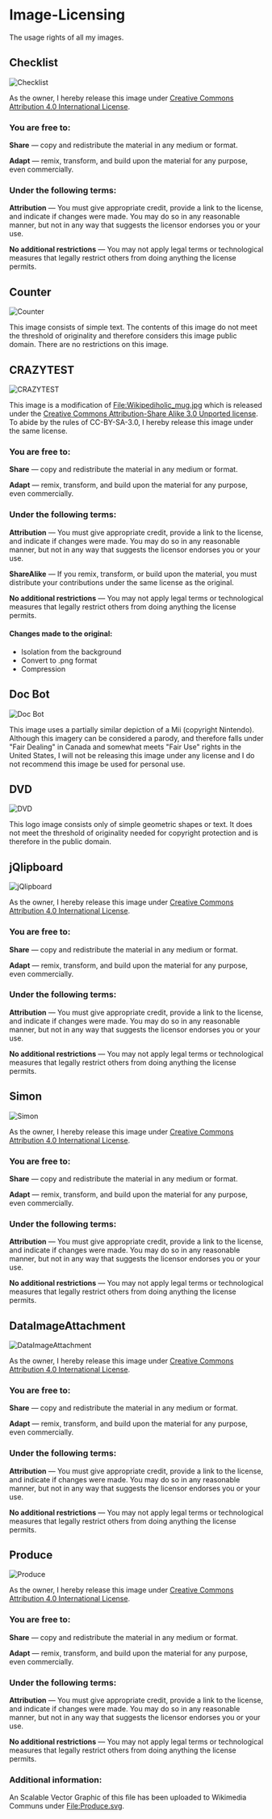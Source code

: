 # Image-Licensing
The usage rights of all my images.
## Checklist
![Checklist](https://diriectordoc.github.io/img/Example-Checklist.png)

As the owner, I hereby release this image under [Creative Commons Attribution 4.0 International License](https://creativecommons.org/licenses/by/4.0/).
### You are free to:
**Share** — copy and redistribute the material in any medium or format.

**Adapt** — remix, transform, and build upon the material for any purpose, even commercially.

### Under the following terms:
**Attribution** — You must give appropriate credit, provide a link to the license, and indicate if changes were made. You may do so in any reasonable manner, but not in any way that suggests the licensor endorses you or your use.

**No additional restrictions** — You may not apply legal terms or technological measures that legally restrict others from doing anything the license permits.

## Counter
![Counter](https://diriectordoc.github.io/img/Example-Counter.png)

This image consists of simple text. The contents of this image do not meet the threshold of originality and therefore considers this image public domain. There are no restrictions on this image.

## CRAZYTEST
![CRAZYTEST](https://diriectordoc.github.io/img/Example-CRAZYTEST.png)

This image is a modification of [File:Wikipediholic_mug.jpg](https://commons.wikimedia.org/wiki/File:Wikipediholic_mug.jpg) which is released under the [Creative Commons Attribution-Share Alike 3.0 Unported license](https://creativecommons.org/licenses/by-sa/3.0/deed.en). To abide by the rules of CC-BY-SA-3.0, I hereby release this image under the same license.

### You are free to:
**Share** — copy and redistribute the material in any medium or format.

**Adapt** — remix, transform, and build upon the material for any purpose, even commercially.

### Under the following terms:
**Attribution** — You must give appropriate credit, provide a link to the license, and indicate if changes were made. You may do so in any reasonable manner, but not in any way that suggests the licensor endorses you or your use.

**ShareAlike** — If you remix, transform, or build upon the material, you must distribute your contributions under the same license as the original.

**No additional restrictions** — You may not apply legal terms or technological measures that legally restrict others from doing anything the license permits.

#### Changes made to the original:

* Isolation from the background
* Convert to .png format
* Compression

## Doc Bot
![Doc Bot](https://diriectordoc.github.io/img/Example-DocBot.png)

This image uses a partially similar depiction of a Mii (copyright Nintendo). Although this imagery can be considered a parody, and therefore falls under "Fair Dealing" in Canada and somewhat meets "Fair Use" rights in the United States, I will not be releasing this image under any license and I do not recommend this image be used for personal use.

## DVD
![DVD](https://diriectordoc.github.io/img/Example-DVD.png)

This logo image consists only of simple geometric shapes or text. It does not meet the threshold of originality needed for copyright protection and is therefore in the public domain.

## jQlipboard
![jQlipboard](https://diriectordoc.github.io/img/Example-jQlipboard.png)

As the owner, I hereby release this image under [Creative Commons Attribution 4.0 International License](https://creativecommons.org/licenses/by/4.0/).
### You are free to:
**Share** — copy and redistribute the material in any medium or format.

**Adapt** — remix, transform, and build upon the material for any purpose, even commercially.

### Under the following terms:
**Attribution** — You must give appropriate credit, provide a link to the license, and indicate if changes were made. You may do so in any reasonable manner, but not in any way that suggests the licensor endorses you or your use.

**No additional restrictions** — You may not apply legal terms or technological measures that legally restrict others from doing anything the license permits.

## Simon
![Simon](https://diriectordoc.github.io/img/Example-Simon.png)

As the owner, I hereby release this image under [Creative Commons Attribution 4.0 International License](https://creativecommons.org/licenses/by/4.0/).
### You are free to:
**Share** — copy and redistribute the material in any medium or format.

**Adapt** — remix, transform, and build upon the material for any purpose, even commercially.

### Under the following terms:
**Attribution** — You must give appropriate credit, provide a link to the license, and indicate if changes were made. You may do so in any reasonable manner, but not in any way that suggests the licensor endorses you or your use.

**No additional restrictions** — You may not apply legal terms or technological measures that legally restrict others from doing anything the license permits.

## DataImageAttachment
![DataImageAttachment](https://user-images.githubusercontent.com/66105586/114252357-ad6f3500-9972-11eb-861a-6a23c1664da5.png)

As the owner, I hereby release this image under [Creative Commons Attribution 4.0 International License](https://creativecommons.org/licenses/by/4.0/).
### You are free to:
**Share** — copy and redistribute the material in any medium or format.

**Adapt** — remix, transform, and build upon the material for any purpose, even commercially.

### Under the following terms:
**Attribution** — You must give appropriate credit, provide a link to the license, and indicate if changes were made. You may do so in any reasonable manner, but not in any way that suggests the licensor endorses you or your use.

**No additional restrictions** — You may not apply legal terms or technological measures that legally restrict others from doing anything the license permits.

## Produce
![Produce](https://raw.githubusercontent.com/DiriectorDoc/ICO-Produce/main/img/produce.png)

As the owner, I hereby release this image under [Creative Commons Attribution 4.0 International License](https://creativecommons.org/licenses/by/4.0/).
### You are free to:
**Share** — copy and redistribute the material in any medium or format.

**Adapt** — remix, transform, and build upon the material for any purpose, even commercially.

### Under the following terms:
**Attribution** — You must give appropriate credit, provide a link to the license, and indicate if changes were made. You may do so in any reasonable manner, but not in any way that suggests the licensor endorses you or your use.

**No additional restrictions** — You may not apply legal terms or technological measures that legally restrict others from doing anything the license permits.

### Additional information:
An Scalable Vector Graphic of this file has been uploaded to Wikimedia Communs under [File:Produce.svg](https://commons.wikimedia.org/wiki/File:Produce.svg).
